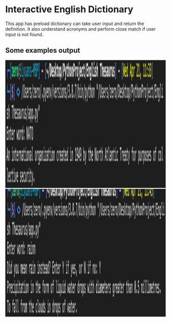 # Interactive English Dictionary

This app has preload dictionary can take user input and return the definition. It also understand acronyms and perform close match if user input is not found.

## Some examples output

<img src="img/example1.png" height="400" alt="Screenshot"/> 
<img src="img/example2.png" height="400" alt="Screenshot"/>



